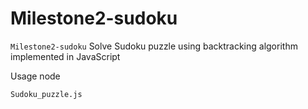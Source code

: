 # Milestone2-sudoku


```Milestone2-sudoku```
Solve Sudoku puzzle using backtracking algorithm implemented in JavaScript

Usage node 

```Sudoku_puzzle.js```
